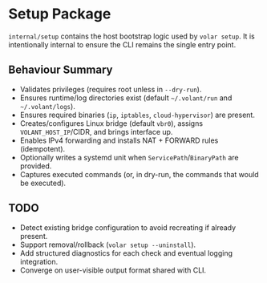 # Setup Package

`internal/setup` contains the host bootstrap logic used by `volar setup`. It is intentionally internal to ensure the CLI remains the single entry point.

## Behaviour Summary
- Validates privileges (requires root unless in `--dry-run`).
- Ensures runtime/log directories exist (default `~/.volant/run` and `~/.volant/logs`).
- Ensures required binaries (`ip`, `iptables`, `cloud-hypervisor`) are present.
- Creates/configures Linux bridge (default `vbr0`), assigns `VOLANT_HOST_IP`/CIDR, and brings interface up.
- Enables IPv4 forwarding and installs NAT + FORWARD rules (idempotent).
- Optionally writes a systemd unit when `ServicePath`/`BinaryPath` are provided.
- Captures executed commands (or, in dry-run, the commands that would be executed).

## TODO
- Detect existing bridge configuration to avoid recreating if already present.
- Support removal/rollback (`volar setup --uninstall`).
- Add structured diagnostics for each check and eventual logging integration.
- Converge on user-visible output format shared with CLI.

